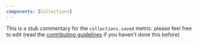 ```yaml
---
components: [Collections]
---
```


This is a stub commentary for the `collections.saved` metric: please feel free to edit (read the
[contributing guidelines](https://github.com/mozilla/glean-annotations/blob/main/CONTRIBUTING.md)
if you haven't done this before)
